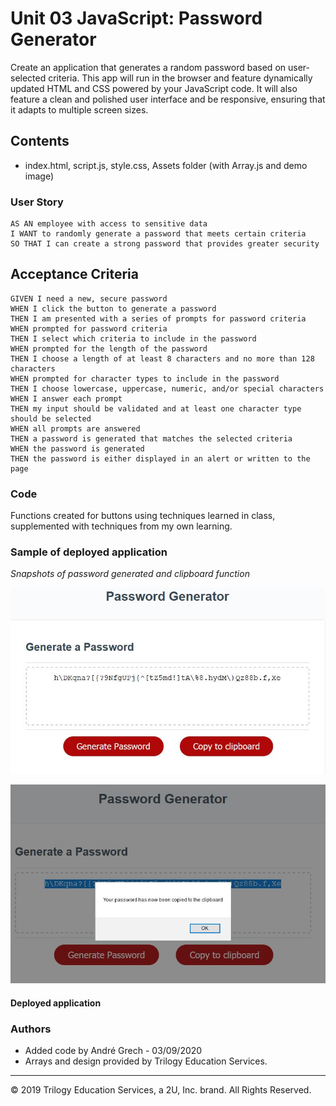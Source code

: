 # Unit 03 JavaScript: Password Generator

Create an application that generates a random password based on user-selected criteria. This app will run in the browser and feature dynamically updated HTML and CSS powered by your JavaScript code. It will also feature a clean and polished user interface and be responsive, ensuring that it adapts to multiple screen sizes.

## Contents

- index.html, script.js, style.css, Assets folder (with Array.js and demo image)

### User Story

```
AS AN employee with access to sensitive data
I WANT to randomly generate a password that meets certain criteria
SO THAT I can create a strong password that provides greater security
```

## Acceptance Criteria

```
GIVEN I need a new, secure password
WHEN I click the button to generate a password
THEN I am presented with a series of prompts for password criteria
WHEN prompted for password criteria
THEN I select which criteria to include in the password
WHEN prompted for the length of the password
THEN I choose a length of at least 8 characters and no more than 128 characters
WHEN prompted for character types to include in the password
THEN I choose lowercase, uppercase, numeric, and/or special characters
WHEN I answer each prompt
THEN my input should be validated and at least one character type should be selected
WHEN all prompts are answered
THEN a password is generated that matches the selected criteria
WHEN the password is generated
THEN the password is either displayed in an alert or written to the page
```

### Code

Functions created for buttons using techniques learned in class, supplemented with techniques from my own learning.

### Sample of deployed application

_Snapshots of password generated and clipboard function_

![](Assets/passwordFx.jpg)

![](Assets/clipboardFx.jpg)

#### Deployed application

### Authors

- Added code by Andr&eacute; Grech - 03/09/2020
- Arrays and design provided by Trilogy Education Services.

---

© 2019 Trilogy Education Services, a 2U, Inc. brand. All Rights Reserved.
